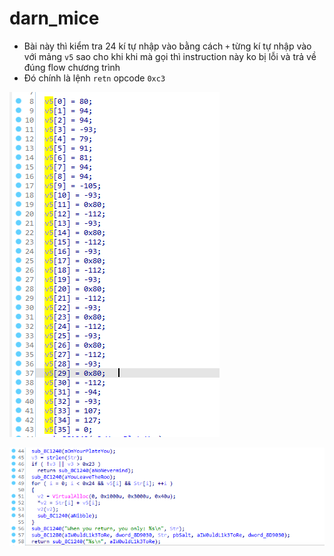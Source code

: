 # darn_mice

- Bài này thì kiểm tra 24 kí tự nhập vào bằng cách `+` từng kí tự nhập vào với mảng `v5` sao cho khi khi mà gọi thì instruction này ko bị lỗi và trả về đúng flow chương trình
- Đó chính là lệnh `retn` opcode `0xc3`

![alt](https://github.com/kudo104/Flare-on/blob/main/Flare-on_2022/03-darn_mice/Picture/2.png)

![alt](https://github.com/kudo104/Flare-on/blob/main/Flare-on_2022/03-darn_mice/Picture/1.png)